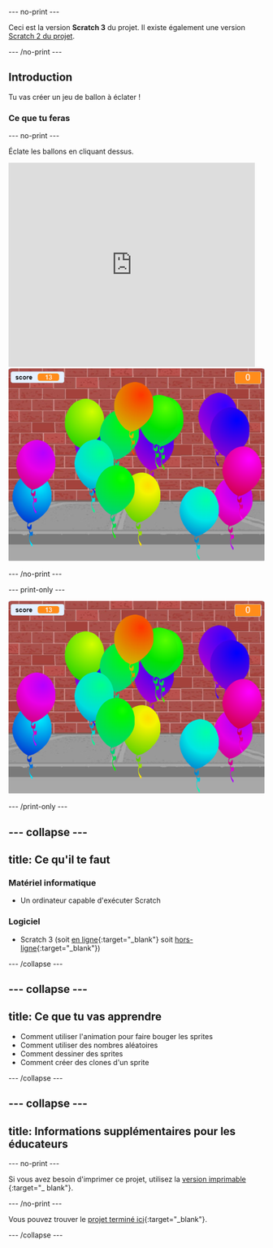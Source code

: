 --- no-print ---

Ceci est la version **Scratch 3** du projet. Il existe également une version [Scratch 2 du projet](https://projects.raspberrypi.org/en/projects/balloons-scratch2).

--- /no-print ---

## Introduction

Tu vas créer un jeu de ballon à éclater !


### Ce que tu feras

--- no-print ---

Éclate les ballons en cliquant dessus.

<div class="scratch-preview">
  <iframe allowtransparency="true" width="485" height="402" src="https://scratch.mit.edu/projects/embed/299206746/?autostart=false" frameborder="0" scrolling="no"></iframe>
  <img src="images/balloons-final.png">
</div>

--- /no-print ---

--- print-only ---

![projet terminé](images/balloons-final.png)

--- /print-only ---

--- collapse ---
---
title: Ce qu'il te faut
---

### Matériel informatique

+ Un ordinateur capable d'exécuter Scratch

### Logiciel

+ Scratch 3 (soit [en ligne](http://rpf.io/scratchon){:target="_blank"} soit [hors-ligne](http://rpf.io/scratchoff){:target="_blank"})

--- /collapse ---

--- collapse ---
---
title: Ce que tu vas apprendre
---

- Comment utiliser l'animation pour faire bouger les sprites
- Comment utiliser des nombres aléatoires
- Comment dessiner des sprites
- Comment créer des clones d'un sprite

--- /collapse ---

--- collapse ---
---
title: Informations supplémentaires pour les éducateurs
---

--- no-print ---

Si vous avez besoin d'imprimer ce projet, utilisez la [version imprimable](https://projects.raspberrypi.org/en/projects/balloons/print) {:target="_ blank"}.

--- /no-print ---

Vous pouvez trouver le [projet terminé ici](http://rpf.io/p/en/balloons-get){:target="_blank"}.

--- /collapse ---
